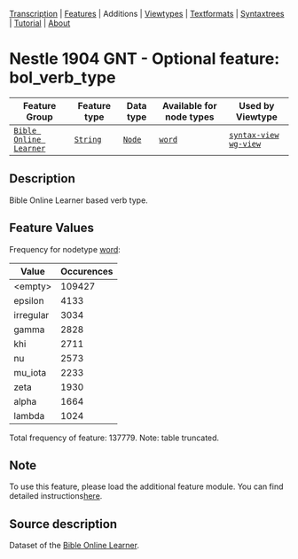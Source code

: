 <a name="start"></a>
<div class="hidden-content"><a href="../transcription.md">Transcription</a> | <a href="README.md#start">Features</a> | Additions | <a href="../viewtypes.md#start">Viewtypes</a> | <a href="../textformats.md#start">Textformats</a> |  <a href="../syntaxtrees.md#start">Syntaxtrees</a> | <a href="../tutorial/README.md#start">Tutorial</a>  | <a href="../about.md#start">About</a></div>

# Nestle 1904 GNT - Optional feature: bol_verb_type
Feature Group | Feature type |Data type |Available for node types | Used by Viewtype 
---|---|---|---|---
[`Bible Online Learner`](featuresbyfeaturegroup.md#bible-online-learner)|[`String`](featuresbydatatype.md#string)|[`Node`](featuresbynodetype.md#node)| [`word`](featuresbynodetype.md#word) |[`syntax-view`](../syntax-view.md#start) [`wg-view`](../wg-view.md#start) 

## Description
Bible Online Learner based verb type.
## Feature Values

Frequency for nodetype [word](featuresbynodetype.md#word):

Value|Occurences
---|---
&lt;empty&gt;|109427
epsilon|4133
irregular|3034
gamma|2828
khi|2711
nu|2573
mu_iota|2233
zeta|1930
alpha|1664
lambda|1024

Total frequency of feature: 137779. Note: table truncated.

## Note

To use this feature, please load the additional feature module. You can find detailed instructions[here](README.md#adding-the-features).

## Source description

Dataset of the [Bible Online Learner](https://learner.bible/).
 